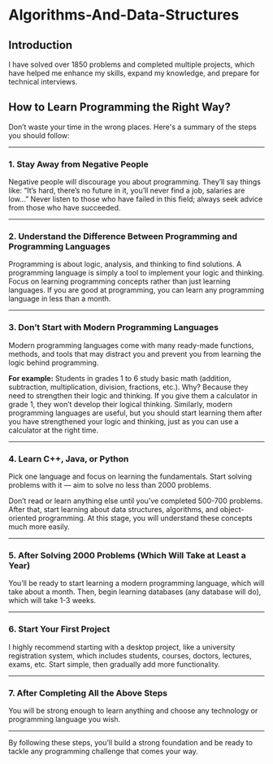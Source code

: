 # Algorithms-And-Data-Structures

## Introduction

I have solved over 1850 problems and completed multiple projects, which have helped me enhance my skills, expand my knowledge, and prepare for technical interviews.

## How to Learn Programming the Right Way?

Don’t waste your time in the wrong places. Here's a summary of the steps you should follow:

---

### 1. Stay Away from Negative People
Negative people will discourage you about programming. They’ll say things like: “It’s hard, there’s no future in it, you’ll never find a job, salaries are low…” Never listen to those who have failed in this field; always seek advice from those who have succeeded.

---

### 2. Understand the Difference Between Programming and Programming Languages
Programming is about logic, analysis, and thinking to find solutions. A programming language is simply a tool to implement your logic and thinking. Focus on learning programming concepts rather than just learning languages. If you are good at programming, you can learn any programming language in less than a month.

---

### 3. Don’t Start with Modern Programming Languages
Modern programming languages come with many ready-made functions, methods, and tools that may distract you and prevent you from learning the logic behind programming.

**For example:** Students in grades 1 to 6 study basic math (addition, subtraction, multiplication, division, fractions, etc.). Why? Because they need to strengthen their logic and thinking. If you give them a calculator in grade 1, they won’t develop their logical thinking. Similarly, modern programming languages are useful, but you should start learning them after you have strengthened your logic and thinking, just as you can use a calculator at the right time.

---

### 4. Learn C++, Java, or Python
Pick one language and focus on learning the fundamentals. Start solving problems with it — aim to solve no less than 2000 problems.

Don’t read or learn anything else until you’ve completed 500-700 problems. After that, start learning about data structures, algorithms, and object-oriented programming. At this stage, you will understand these concepts much more easily.

---

### 5. After Solving 2000 Problems (Which Will Take at Least a Year)
You’ll be ready to start learning a modern programming language, which will take about a month. Then, begin learning databases (any database will do), which will take 1-3 weeks.

---

### 6. Start Your First Project
I highly recommend starting with a desktop project, like a university registration system, which includes students, courses, doctors, lectures, exams, etc. Start simple, then gradually add more functionality.

---

### 7. After Completing All the Above Steps
You will be strong enough to learn anything and choose any technology or programming language you wish.

---

By following these steps, you’ll build a strong foundation and be ready to tackle any programming challenge that comes your way.
